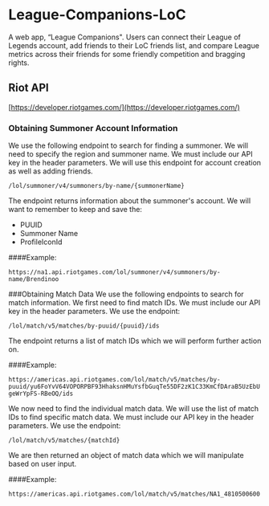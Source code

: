 # League-Companions-LoC
A web app, “League Companions". Users can connect their League of Legends account, add friends to their LoC friends list, and compare League metrics across their 
friends for some friendly competition and bragging rights.

## Riot API 
[https://developer.riotgames.com/](https://developer.riotgames.com/)
### Obtaining Summoner Account Information
We use the following endpoint to search for finding a summoner. We will need to specify the region and summoner name. We must include our API key in the header parameters.
We will use this endpoint for account creation as well as adding friends.

`/lol/summoner/v4/summoners/by-name/{summonerName}`

The endpoint returns information about the summoner's account. We will want to remember to keep and save the:
- PUUID
- Summoner Name
- ProfileIconId

####Example:

`https://na1.api.riotgames.com/lol/summoner/v4/summoners/by-name/Brendinoo`

###Obtaining Match Data
We use the following endpoints to search for match information. We first need to find match IDs. We must include our API key in the header parameters.
We use the endpoint: 

`/lol/match/v5/matches/by-puuid/{puuid}/ids`

The endpoint returns a list of match IDs which we will perform further action on.

####Example:

`https://americas.api.riotgames.com/lol/match/v5/matches/by-puuid/yu6FoYvV64VOPORPBF93HhaksnHMuYsfbGuqTe55DF2zK1C33KmCfDAraB5UzEbUgeWrYpFS-RBeOQ/ids`

We now need to find the individual match data. We will use the list of match IDs to find specific match data. We must include our API key in the header parameters. 
We use the endpoint: 

`/lol/match/v5/matches/{matchId}`

We are then returned an object of match data which we will manipulate based on user input.

####Example:

`https://americas.api.riotgames.com/lol/match/v5/matches/NA1_4810500600`
